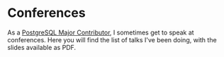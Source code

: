 # Conferences

<i class="fa fa-microphone fa-4x" style="line-height: 1.5em; float: left; padding-right: 0.5em;"></i>

As a [PostgreSQL Major
Contributor](https://www.postgresql.org/community/contributors/), I
sometimes get to speak at conferences. Here you will find the list of talks
I've been doing, with the slides available as PDF.
